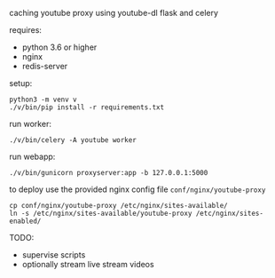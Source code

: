 caching youtube proxy using youtube-dl flask and celery

requires:

* python 3.6 or higher
* nginx
* redis-server

setup:

    python3 -m venv v
    ./v/bin/pip install -r requirements.txt
    
run worker:
    
    ./v/bin/celery -A youtube worker

run webapp:

    ./v/bin/gunicorn proxyserver:app -b 127.0.0.1:5000


to deploy use the provided nginx config file ``conf/nginx/youtube-proxy``

    cp conf/nginx/youtube-proxy /etc/nginx/sites-available/
    ln -s /etc/nginx/sites-available/youtube-proxy /etc/nginx/sites-enabled/

TODO:

* supervise scripts
* optionally stream live stream videos
